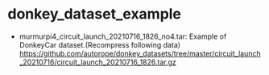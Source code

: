 # donkey_dataset_example

- murmurpi4_circuit_launch_20210716_1826_no4.tar:
  Example of DonkeyCar dataset.(Recompress following data)
https://github.com/autorope/donkey_datasets/tree/master/circuit_launch_20210716/circuit_launch_20210716_1826.tar.gz
